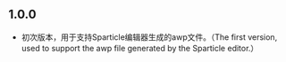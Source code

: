 ## 1.0.0

- 初次版本，用于支持Sparticle编辑器生成的awp文件。（The first version, used to support the awp file generated by the Sparticle editor.）

